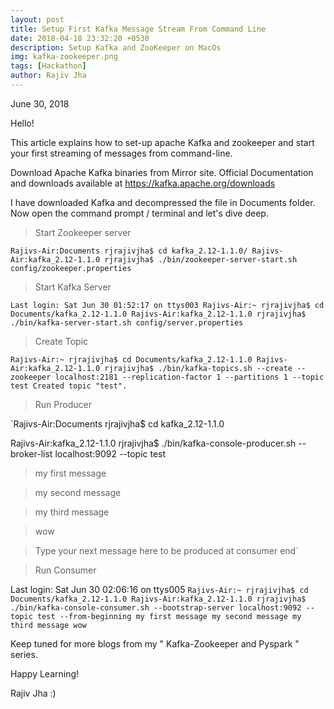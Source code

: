 ```yaml
---
layout: post
title: Setup First Kafka Message Stream From Command Line 
date: 2018-04-18 23:32:20 +0530
description: Setup Kafka and ZooKeeper on MacOs
img: kafka-zookeeper.png 
tags: [Hackathon]
author: Rajiv Jha
---
```

June 30, 2018

Hello!

This article explains how to set-up apache Kafka and zookeeper and start your first streaming of messages from command-line.

Download Apache Kafka binaries from Mirror site. Official Documentation and downloads available at https://kafka.apache.org/downloads

I have downloaded Kafka and decompressed the file in Documents folder. Now open the command prompt / terminal and let's dive deep.


> Start Zookeeper server

`Rajivs-Air:Documents rjrajivjha$ cd kafka_2.12-1.1.0/
Rajivs-Air:kafka_2.12-1.1.0 rjrajivjha$ ./bin/zookeeper-server-start.sh config/zookeeper.properties`

> Start Kafka Server 


`Last login: Sat Jun 30 01:52:17 on ttys003
Rajivs-Air:~ rjrajivjha$ cd Documents/kafka_2.12-1.1.0
Rajivs-Air:kafka_2.12-1.1.0 rjrajivjha$ ./bin/kafka-server-start.sh config/server.properties`


> Create Topic 

`Rajivs-Air:~ rjrajivjha$ cd Documents/kafka_2.12-1.1.0
Rajivs-Air:kafka_2.12-1.1.0 rjrajivjha$ ./bin/kafka-topics.sh --create --zookeeper localhost:2181 --replication-factor 1 --partitions 1 --topic test
Created topic "test".`


> Run Producer

`Rajivs-Air:Documents rjrajivjha$ cd kafka_2.12-1.1.0

Rajivs-Air:kafka_2.12-1.1.0 rjrajivjha$ ./bin/kafka-console-producer.sh --broker-list localhost:9092 --topic test

>my first message

>my second message

>my third message

>wow

>Type your next message here to be produced at consumer end`


> Run Consumer 


Last login: Sat Jun 30 02:06:16 on ttys005
`Rajivs-Air:~ rjrajivjha$ cd Documents/kafka_2.12-1.1.0
Rajivs-Air:kafka_2.12-1.1.0 rjrajivjha$ ./bin/kafka-console-consumer.sh --bootstrap-server localhost:9092 --topic test --from-beginning
my first message
my second message
my third message
wow`


Keep tuned for more blogs from my " Kafka-Zookeeper and Pyspark " series.

Happy Learning!

Rajiv Jha :) 
